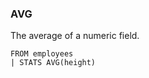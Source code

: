 <!--
This is generated by ESQL’s AbstractFunctionTestCase. Do no edit it. See ../README.md for how to regenerate it.
-->

### AVG
The average of a numeric field.

```esql
FROM employees
| STATS AVG(height)
```
